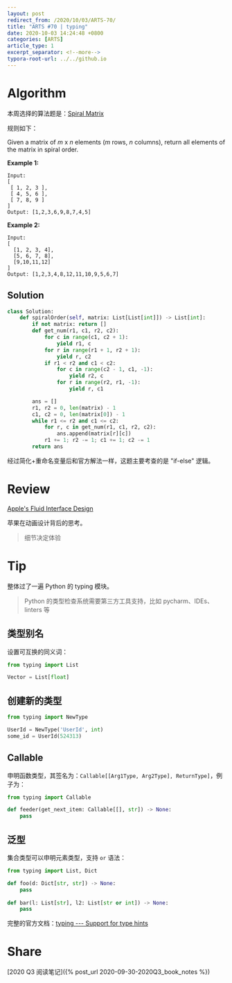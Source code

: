 ```yaml
---
layout: post
redirect_from: /2020/10/03/ARTS-70/
title: "ARTS #70 | typing"
date: 2020-10-03 14:24:48 +0800
categories: [ARTS]
article_type: 1
excerpt_separator: <!--more-->
typora-root-url: ../../github.io
---
```



# Algorithm

本周选择的算法题是：[Spiral Matrix](https://leetcode.com/problems/spiral-matrix/)

<!--more-->

规则如下：

Given a matrix of *m* x *n* elements (*m* rows, *n* columns), return all elements of the matrix in spiral order.

**Example 1:**

```
Input:
[
 [ 1, 2, 3 ],
 [ 4, 5, 6 ],
 [ 7, 8, 9 ]
]
Output: [1,2,3,6,9,8,7,4,5]
```

**Example 2:**

```
Input:
[
  [1, 2, 3, 4],
  [5, 6, 7, 8],
  [9,10,11,12]
]
Output: [1,2,3,4,8,12,11,10,9,5,6,7]
```

## Solution

```python
class Solution:
    def spiralOrder(self, matrix: List[List[int]]) -> List[int]:
        if not matrix: return []
        def get_num(r1, c1, r2, c2):
            for c in range(c1, c2 + 1):
                yield r1, c
            for r in range(r1 + 1, r2 + 1):
                yield r, c2
            if r1 < r2 and c1 < c2:
                for c in range(c2 - 1, c1, -1):
                    yield r2, c
                for r in range(r2, r1, -1):
                    yield r, c1

        ans = []
        r1, r2 = 0, len(matrix) - 1
        c1, c2 = 0, len(matrix[0]) - 1
        while r1 <= r2 and c1 <= c2:
            for r, c in get_num(r1, c1, r2, c2):
                ans.append(matrix[r][c])
            r1 += 1; r2 -= 1; c1 += 1; c2 -= 1
        return ans
```

经过简化+重命名变量后和官方解法一样，这题主要考查的是 "if-else" 逻辑。


# Review

[Apple's Fluid Interface Design](https://uxplanet.org/apples-fluid-interface-design-687c2914e886)

苹果在动画设计背后的思考。

> 细节决定体验

# Tip

整体过了一遍 Python 的 typing 模块。

> Python 的类型检查系统需要第三方工具支持，比如 pycharm、IDEs、linters 等

## 类型别名

设置可互换的同义词：

```python
from typing import List

Vector = List[float]
```

## 创建新的类型

```python
from typing import NewType

UserId = NewType('UserId', int)
some_id = UserId(524313)
```

## Callable

申明函数类型，其签名为：`Callable[[Arg1Type, Arg2Type], ReturnType]`，例子为：

```python
from typing import Callable

def feeder(get_next_item: Callable[[], str]) -> None:
    pass
```

## 泛型

集合类型可以申明元素类型，支持 `or` 语法：

```python
from typing import List, Dict

def foo(d: Dict[str, str]) -> None:
    pass
  
def bar(l: List[str], l2: List[str or int]) -> None:
    pass
```

完整的官方文档：[typing --- Support for type hints](https://docs.python.org/3/library/typing.html)

# Share

[2020 Q3 阅读笔记]({% post_url 2020-09-30-2020Q3_book_notes %})
